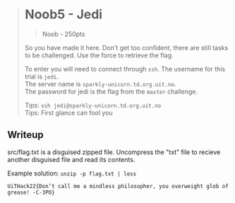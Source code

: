 > # Noob5 - Jedi
> > Noob  - 250pts
> 
> So you have made it here. Don't get too confident, there are still tasks to be challenged. Use the force to retrieve the flag. 
> 
> To enter you will need to connect through `ssh`.
> The username for this trial is `jedi`.  
> The server name is `sparkly-unicorn.td.org.uit.no`.  
> The password for jedi is the flag from the `master` challenge.
> 
> Tips: `ssh jedi@sparkly-unicorn.td.org.uit.no`  
> Tips: First glance can fool you
> 

## Writeup

src/flag.txt is a disguised zipped file. Uncompress the "txt" file to recieve another disguised file and read its contents. 

Example solution: 
`unzip -p flag.txt | less`

```
UiTHack22{Don’t call me a mindless philosopher, you overweight glob of grease! -C-3PO}
```